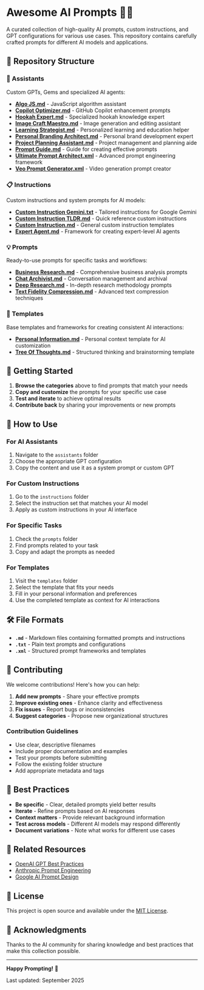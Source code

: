 # Awesome AI Prompts 🤖✨

A curated collection of high-quality AI prompts, custom instructions, and GPT configurations for various use cases. This repository contains carefully crafted prompts for different AI models and applications.

## 📁 Repository Structure

### 🤖 Assistants

Custom GPTs, Gems and specialized AI agents:

- **[Algo JS.md](assistants/Algo%20JS.md)** - JavaScript algorithm assistant
- **[Copilot Optimizer.md](assistants/Copilot%20Optimizer.md)** - GitHub Copilot enhancement prompts
- **[Hookah Expert.md](assistants/Hookah%20Expert.md)** - Specialized hookah knowledge expert
- **[Image Craft Maestro.md](assistants/Image%20Craft%20Maestro.md)** - Image generation and editing assistant
- **[Learning Strategist.md](assistants/Learning%20Strategist.md)** - Personalized learning and education helper
- **[Personal Branding Architect.md](assistants/Personal%20Branding%20Architect.md)** - Personal brand development expert
- **[Project Planning Assistant.md](assistants/Project%20Planning%20Assistant.md)** - Project management and planning aide
- **[Prompt Guide.md](assistants/Prompt%20Guide.md)** - Guide for creating effective prompts
- **[Ultimate Prompt Architect.xml](assistants/Ultimate%20Prompt%20Architect.xml)** - Advanced prompt engineering framework
- **[Veo Prompt Generator.xml](assistants/Veo%20Prompt%20Generator.xml)** - Video generation prompt creator

### 📋 Instructions

Custom instructions and system prompts for AI models:

- **[Custom Instruction Gemini.txt](instructions/Custom%20Instruction%20Gemini.txt)** - Tailored instructions for Google Gemini
- **[Custom Instruction TLDR.md](instructions/Custom%20Instruction%20TLDR.md)** - Quick reference custom instructions
- **[Custom Instruction.md](instructions/Custom%20Instruction.md)** - General custom instruction templates
- **[Expert Agent.md](instructions/Expert%20Agent.md)** - Framework for creating expert-level AI agents

### 💡 Prompts

Ready-to-use prompts for specific tasks and workflows:

- **[Business Research.md](prompts/Business%20Research.md)** - Comprehensive business analysis prompts
- **[Chat Archivist.md](prompts/Chat%20Archivist.md)** - Conversation management and archival
- **[Deep Research.md](prompts/Deep%20Research.md)** - In-depth research methodology prompts
- **[Text Fidelity Compression.md](prompts/Text%20Fidelity%20Compression.md)** - Advanced text compression techniques

### 📝 Templates

Base templates and frameworks for creating consistent AI interactions:

- **[Personal Information.md](templates/Personal%20Information.md)** - Personal context template for AI customization
- **[Tree Of Thoughts.md](templates/Tree%20Of%20Thoughts.md)** - Structured thinking and brainstorming template

## 🚀 Getting Started

1. **Browse the categories** above to find prompts that match your needs
2. **Copy and customize** the prompts for your specific use case
3. **Test and iterate** to achieve optimal results
4. **Contribute back** by sharing your improvements or new prompts

## 📖 How to Use

### For AI Assistants

1. Navigate to the `assistants` folder
2. Choose the appropriate GPT configuration
3. Copy the content and use it as a system prompt or custom GPT

### For Custom Instructions

1. Go to the `instructions` folder
2. Select the instruction set that matches your AI model
3. Apply as custom instructions in your AI interface

### For Specific Tasks

1. Check the `prompts` folder
2. Find prompts related to your task
3. Copy and adapt the prompts as needed

### For Templates

1. Visit the `templates` folder
2. Select the template that fits your needs
3. Fill in your personal information and preferences
4. Use the completed template as context for AI interactions

## 🛠️ File Formats

- **`.md`** - Markdown files containing formatted prompts and instructions
- **`.txt`** - Plain text prompts and configurations
- **`.xml`** - Structured prompt frameworks and templates

## 🤝 Contributing

We welcome contributions! Here's how you can help:

1. **Add new prompts** - Share your effective prompts
2. **Improve existing ones** - Enhance clarity and effectiveness
3. **Fix issues** - Report bugs or inconsistencies
4. **Suggest categories** - Propose new organizational structures

### Contribution Guidelines

- Use clear, descriptive filenames
- Include proper documentation and examples
- Test your prompts before submitting
- Follow the existing folder structure
- Add appropriate metadata and tags

## 📝 Best Practices

- **Be specific** - Clear, detailed prompts yield better results
- **Iterate** - Refine prompts based on AI responses
- **Context matters** - Provide relevant background information
- **Test across models** - Different AI models may respond differently
- **Document variations** - Note what works for different use cases

## 🔗 Related Resources

- [OpenAI GPT Best Practices](https://platform.openai.com/docs/guides/prompt-engineering)
- [Anthropic Prompt Engineering](https://docs.anthropic.com/claude/docs/prompt-engineering)
- [Google AI Prompt Design](https://ai.google.dev/docs/prompt_best_practices)

## 📄 License

This project is open source and available under the [MIT License](LICENSE).

## 🌟 Acknowledgments

Thanks to the AI community for sharing knowledge and best practices that make this collection possible.

---

**Happy Prompting!** 🎯

Last updated: September 2025
